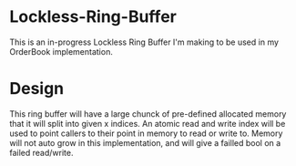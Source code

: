 # Lockless-Ring-Buffer

This is an in-progress Lockless Ring Buffer I'm making to be used in my OrderBook implementation.

# Design
This ring buffer will have a large chunck of pre-defined allocated memory that it will split into given x indices. An atomic read and write index will be used to point callers to their point in memory to read or write to. Memory will not auto grow in this implementation, and will give a failled bool on a failed read/write. 